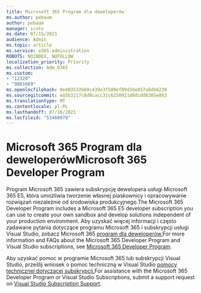 ```yaml
---
title: Microsoft 365 Program dla deweloperów
ms.author: pebaum
author: pebaum
manager: scotv
ms.date: 07/15/2021
audience: Admin
ms.topic: article
ms.service: o365-administration
ROBOTS: NOINDEX, NOFOLLOW
localization_priority: Priority
ms.collection: Adm_O365
ms.custom:
- "12320"
- "9001669"
ms.openlocfilehash: 8e403532b60c439e3f589ef89d3de857a6db6230
ms.sourcegitcommit: ea5b3217c8d8cacc31c6250921d0dcdd8385e863
ms.translationtype: MT
ms.contentlocale: pl-PL
ms.lasthandoff: 07/16/2021
ms.locfileid: "53460079"
---
```

# <a name="microsoft-365-developer-program"></a><span data-ttu-id="819e9-102">Microsoft 365 Program dla deweloperów</span><span class="sxs-lookup"><span data-stu-id="819e9-102">Microsoft 365 Developer Program</span></span>

<span data-ttu-id="819e9-103">Program Microsoft 365 zawiera subskrypcję dewelopera usługi Microsoft 365 E5, która umożliwia tworzenie własnej piaskownicy i opracowywanie rozwiązań niezależnie od środowiska produkcyjnego.</span><span class="sxs-lookup"><span data-stu-id="819e9-103">The Microsoft 365 Developer Program includes a Microsoft 365 E5 developer subscription you can use to create your own sandbox and develop solutions independent of your production environment.</span></span> <span data-ttu-id="819e9-104">Aby uzyskać więcej informacji i często zadawane pytania dotyczące programu Microsoft 365 i subskrypcji usługi Visual Studio, zobacz Microsoft 365 [program dla deweloperów.](/office/developer-program/microsoft-365-developer-program)</span><span class="sxs-lookup"><span data-stu-id="819e9-104">For more information and FAQs about the Microsoft 365 Developer Program and Visual Studio subscriptions, see [Microsoft 365 Developer Program](/office/developer-program/microsoft-365-developer-program).</span></span>

<span data-ttu-id="819e9-105">Aby uzyskać pomoc w programie Microsoft 365 lub subskrypcji Visual Studio, prześlij wniosek o pomoc techniczną w Visual Studio [pomocy technicznej dotyczącej subskrypcji.](https://visualstudio.microsoft.com/subscriptions/support/)</span><span class="sxs-lookup"><span data-stu-id="819e9-105">For assistance with the Microsoft 365 Developer Program or Visual Studio Subscriptions, submit a support request on [Visual Studio Subscription Support](https://visualstudio.microsoft.com/subscriptions/support/).</span></span>